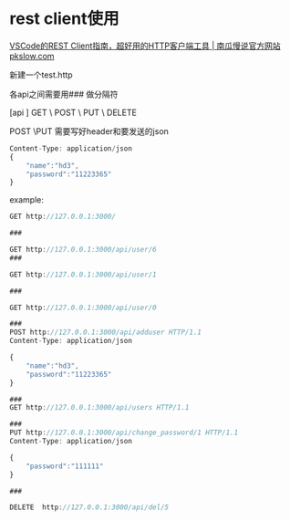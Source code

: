 # rest client使用

[VSCode的REST Client指南，超好用的HTTP客户端工具 | 南瓜慢说官方网站 pkslow.com](https://www.pkslow.com/archives/vscode-rest-client)

新建一个test.http

各api之间需要用### 做分隔符

[api ] GET \ POST \ PUT \ DELETE

POST \PUT 需要写好header和要发送的json

```jsx
Content-Type: application/json
{
    "name":"hd3",
    "password":"11223365"
}

```

example:

```jsx
GET http://127.0.0.1:3000/

###

GET http://127.0.0.1:3000/api/user/6
###

GET http://127.0.0.1:3000/api/user/1

###

GET http://127.0.0.1:3000/api/user/0

###
POST http://127.0.0.1:3000/api/adduser HTTP/1.1
Content-Type: application/json

{
    "name":"hd3",
    "password":"11223365"
}

###
GET http://127.0.0.1:3000/api/users HTTP/1.1

###
PUT http://127.0.0.1:3000/api/change_password/1 HTTP/1.1
Content-Type: application/json

{
    "password":"111111"
}

###

DELETE  http://127.0.0.1:3000/api/del/5
```
